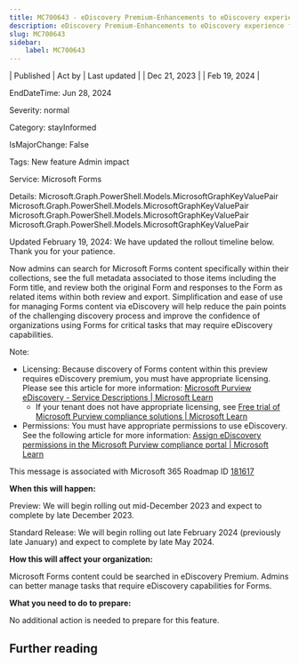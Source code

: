 ```yaml
---
title: MC700643 - eDiscovery Premium-Enhancements to eDiscovery experience for Microsoft Forms content
description: eDiscovery Premium-Enhancements to eDiscovery experience for Microsoft Forms content
slug: MC700643
sidebar:
    label: MC700643
---
```


| Published | Act by | Last updated |
| Dec 21, 2023 |  | Feb 19, 2024 |

EndDateTime: Jun 28, 2024

Severity: normal

Category: stayInformed

IsMajorChange: False

Tags: New feature Admin impact

Service: Microsoft Forms

Details: Microsoft.Graph.PowerShell.Models.MicrosoftGraphKeyValuePair Microsoft.Graph.PowerShell.Models.MicrosoftGraphKeyValuePair Microsoft.Graph.PowerShell.Models.MicrosoftGraphKeyValuePair Microsoft.Graph.PowerShell.Models.MicrosoftGraphKeyValuePair

<p style="">Updated February 19, 2024: We have updated the rollout timeline below. Thank you for your patience.</p><p style="">Now admins can search for Microsoft Forms content specifically within their collections, see the full metadata associated to those items including the Form title, and review both the original Form and responses to the Form as related items within both review and export. Simplification and ease of use for managing Forms content via eDiscovery will help reduce the pain points of the challenging discovery process and improve the confidence of organizations using Forms for critical tasks that may require eDiscovery capabilities.<br></p><p>Note: 
</p><ul><li>Licensing: Because discovery of Forms content within this preview requires eDiscovery premium, you must have appropriate licensing. Please see this article for more information: <a href="https://learn.microsoft.com/office365/servicedescriptions/microsoft-365-service-descriptions/microsoft-purview-ediscovery#feature-availability" target="_blank">Microsoft Purview eDiscovery - Service Descriptions | Microsoft Learn</a>  
<ul><li>If your tenant does not have appropriate licensing, see <a href="http://Free trial of Microsoft Purview compliance solutions | Microsoft Learn" target="_blank">Free trial of Microsoft Purview compliance solutions | Microsoft Learn</a></li></ul></li><li>Permissions: You must have appropriate permissions to use eDiscovery. See the following article for more information: <a href="https://learn.microsoft.com/purview/ediscovery-assign-permissions" target="_blank">Assign eDiscovery permissions in the Microsoft Purview compliance portal | Microsoft Learn</a></li></ul>
<p>This message is associated with Microsoft 365 Roadmap ID <a href="https://www.microsoft.com/microsoft-365/roadmap?filters=&amp;searchterms=181617" target="_blank">181617</a></p>
<p><b>When this will happen:</b></p>

<p>Preview: We will begin rolling out mid-December 2023 and expect to complete by late December 2023.</p><p>Standard Release: We will begin rolling out late February 2024 (previously late January) and expect to complete by late May 2024.&nbsp;</p>

<p><b>How this will affect your organization:</b></p>

<p>Microsoft Forms content could be searched in eDiscovery Premium. Admins can better manage tasks that require eDiscovery capabilities for Forms.&nbsp;</p>
<p><b>What you need to do to prepare:</b></p>
<p>No additional action is needed to prepare for this feature.&nbsp;</p>

## Further reading
